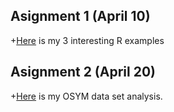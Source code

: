## Asignment 1 (April 10)

+[Here](https://boun-etm58d.github.io/pj-Tayfungumus/homework_1.html) is my 3 interesting R examples


## Asignment 2 (April 20)

+[Here](https://boun-etm58d.github.io/pj-Tayfungumus/OSYM_homework.html) is my OSYM data set analysis.